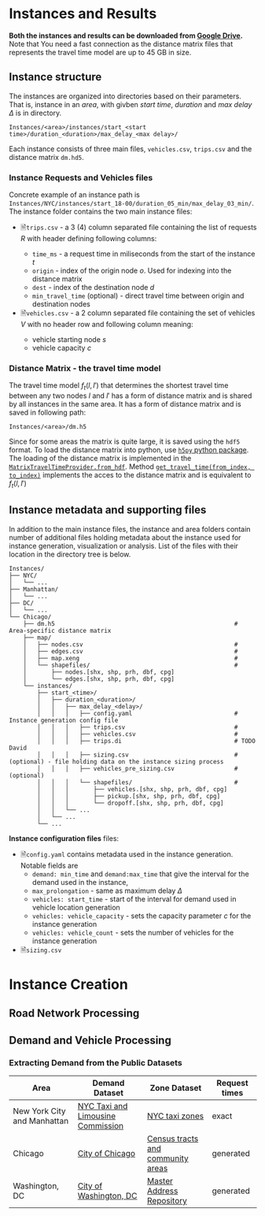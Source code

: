 # Instances and Results
**Both the instances and results can be downloaded from [Google Drive](https://drive.google.com/drive/folders/1iTwpQUZdbSC_5kdEb5-eFw2tLPBNnTxh?usp=sharing).** Note that You need a fast connection as the distance matrix files that represents the travel time model are up to 45 GB in size.

## Instance structure

The instances are organized into directories based on their parameters. That is, instance in an *area*, with givben *start time*, *duration* and *max delay* $\Delta$ is in directory.
```text
Instances/<area>/instances/start_<start time>/duration_<duration>/max_delay_<max delay>/
```
Each instance consists of three main files, `vehicles.csv`, `trips.csv` and the distance matrix `dm.hd5`.

### Instance Requests and Vehicles files

Concrete example of an instance path is `Instances/NYC/instances/start_18-00/duration_05_min/max_delay_03_min/`. The instance folder contains the two main instance files:

- 🗎`trips.csv` - a 3 (4) column <tab> separated file containing the list of requests $R$ with header defining following columns:
  - `time_ms` - a request time in miliseconds from the start of the instance $t$
  - `origin` - index of the origin node $o$. Used for indexing into the distance matrix 
  - `dest` - index of the destination node $d$
  - `min_travel_time` (optional) - direct travel time between origin and destination nodes
- 🗎`vehicles.csv` - a 2 column <tab> separated file containing the set of vehicles $V$ with no header row and following column meaning:
  - vehicle starting node $s$ 
  - vehicle capacity $c$

### Distance Matrix - the travel time model
  
The travel time model $f_t(l, l')$ that determines the shortest travel time between any two nodes $l$ and $l'$ has a form of distance matrix and is shared by all instances in the same area. It has a form of distance matrix and is saved in following path:
```text
Instances/<area>/dm.h5
```
Since for some areas the matrix is quite large, it is saved using the `hdf5` format. To load the distance matrix into python, use [`h5py` python package](https://www.h5py.org/). The loading of the distance matrix is implemented in the [`MatrixTravelTimeProvider.from_hdf`](https://github.com/aicenter/Ridesharing_DARP_instances/blob/main/python/darpinstances/instance.py#L62). Method [`get_travel_time(from_index, to_index)`](https://github.com/aicenter/Ridesharing_DARP_instances/blob/main/python/darpinstances/instance.py#L73) implements the acces to the distance matrix and is equivalent to $f_t(l, l')$

## Instance metadata and supporting files
  
In addition to the main instance files, the instance and area folders contain number of additional files holding metadata about the instance used for instance generation, visualization or analysis. List of the files with their location in the directory tree is below. 
  
```text
Instances/
├── NYC/
│   └── ...
├── Manhattan/
│   └── ...
├── DC/
│   └── ...
└── Chicago/
    ├── dm.h5                                                   # Area-specific distance matrix                 
    ├── map/
    │   ├── nodes.csv                                           #           
    │   ├── edges.csv                                           #           
    │   ├── map.xeng                                            #            
    │   └── shapefiles/                                         #
    │       ├── nodes.[shx, shp, prh, dbf, cpg]
    │       └── edges.[shx, shp, prh, dbf, cpg]
    └── instances/
        ├── start_<time>/
        │   ├── duration_<duration>/
        │   │   ├── max_delay_<delay>/
        │   │   │   ├── config.yaml                             # Instance generation config file
        │   │   │   ├── trips.csv                               # 
        │   │   │   ├── vehicles.csv                            #
        │   │   │   ├── trips.di                                # TODO David
        │   │   │   ├── sizing.csv                              # (optional) - file holding data on the instance sizing process
        │   │   │   ├── vehicles_pre_sizing.csv                 # (optional)
        │   │   │   └── shapefiles/                             #
        │   │   │       ├── vehicles.[shx, shp, prh, dbf, cpg] 
        │   │   │       ├── pickup.[shx, shp, prh, dbf, cpg]
        │   │   │       └── dropoff.[shx, shp, prh, dbf, cpg]
        │   │   └── ...
        │   └── ...
        └── ...
```

**Instance configuration files** files:
- 🗎`config.yaml` contains metadata used in the instance generation. Notable fields are 
  - `demand: min_time` and `demand:max_time` that give the interval for the demand used in the instance, 
  - `max_prolongation` - same as maximum delay $\Delta$
  - `vehicles: start_time` - start of the interval for demand used in vehicle location generation 
  - `vehicles: vehicle_capacity` - sets the capacity parameter $c$ for the instance generation
  - `vehicles: vehicle_count` - sets the number of vehicles for the instance generation
- 🗎`sizing.csv` 
  

  
  
  
  

# Instance Creation
## Road Network Processing

## Demand and Vehicle Processing

### Extracting Demand from the Public Datasets

| Area | Demand Dataset | Zone Dataset | Request times |
| --- | --- | --- | --- |
| New York City and Manhattan | [NYC Taxi and Limousine Commission](https://www1.nyc.gov/site/tlc/about/tlc-trip-record-data.page) | [NYC taxi zones]() | exact
| Chicago | [City of Chicago](https://data.cityofchicago.org/Transportation/Taxi-Trips/wrvz-psew) | [Census tracts and community areas]() | generated
| Washington, DC | [City of Washington, DC](https://opendata.dc.gov/search?q=taxi%20trips) | [Master Address Repository]() | generated
